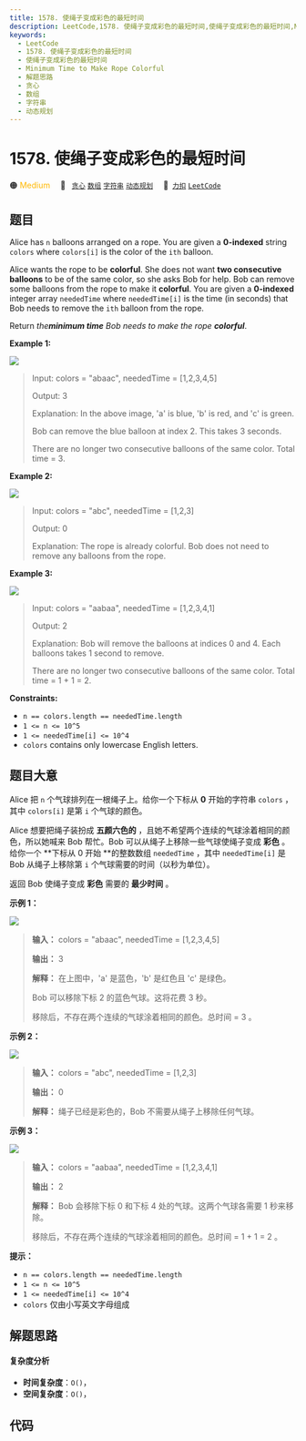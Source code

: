 ```yaml
---
title: 1578. 使绳子变成彩色的最短时间
description: LeetCode,1578. 使绳子变成彩色的最短时间,使绳子变成彩色的最短时间,Minimum Time to Make Rope Colorful,解题思路,贪心,数组,字符串,动态规划
keywords:
  - LeetCode
  - 1578. 使绳子变成彩色的最短时间
  - 使绳子变成彩色的最短时间
  - Minimum Time to Make Rope Colorful
  - 解题思路
  - 贪心
  - 数组
  - 字符串
  - 动态规划
---
```


# 1578. 使绳子变成彩色的最短时间

🟠 <font color=#ffb800>Medium</font>&emsp; 🔖&ensp; [`贪心`](/tag/greedy.md) [`数组`](/tag/array.md) [`字符串`](/tag/string.md) [`动态规划`](/tag/dynamic-programming.md)&emsp; 🔗&ensp;[`力扣`](https://leetcode.cn/problems/minimum-time-to-make-rope-colorful) [`LeetCode`](https://leetcode.com/problems/minimum-time-to-make-rope-colorful)

## 题目

Alice has `n` balloons arranged on a rope. You are given a **0-indexed**
string `colors` where `colors[i]` is the color of the `ith` balloon.

Alice wants the rope to be **colorful**. She does not want **two consecutive
balloons** to be of the same color, so she asks Bob for help. Bob can remove
some balloons from the rope to make it **colorful**. You are given a
**0-indexed** integer array `neededTime` where `neededTime[i]` is the time (in
seconds) that Bob needs to remove the `ith` balloon from the rope.

Return _the**minimum time** Bob needs to make the rope **colorful**_.



**Example 1:**

![](https://assets.leetcode.com/uploads/2021/12/13/ballon1.jpg)

> Input: colors = "abaac", neededTime = [1,2,3,4,5]
> 
> Output: 3
> 
> Explanation: In the above image, 'a' is blue, 'b' is red, and 'c' is green.
> 
> Bob can remove the blue balloon at index 2. This takes 3 seconds.
> 
> There are no longer two consecutive balloons of the same color. Total time = 3.

**Example 2:**

![](https://assets.leetcode.com/uploads/2021/12/13/balloon2.jpg)

> Input: colors = "abc", neededTime = [1,2,3]
> 
> Output: 0
> 
> Explanation: The rope is already colorful. Bob does not need to remove any balloons from the rope.

**Example 3:**

![](https://assets.leetcode.com/uploads/2021/12/13/balloon3.jpg)

> Input: colors = "aabaa", neededTime = [1,2,3,4,1]
> 
> Output: 2
> 
> Explanation: Bob will remove the balloons at indices 0 and 4. Each balloons takes 1 second to remove.
> 
> There are no longer two consecutive balloons of the same color. Total time = 1 + 1 = 2.

**Constraints:**

  * `n == colors.length == neededTime.length`
  * `1 <= n <= 10^5`
  * `1 <= neededTime[i] <= 10^4`
  * `colors` contains only lowercase English letters.


## 题目大意

Alice 把 `n` 个气球排列在一根绳子上。给你一个下标从 **0** 开始的字符串 `colors` ，其中 `colors[i]` 是第 `i`
个气球的颜色。

Alice 想要把绳子装扮成 **五颜六色的**  ，且她不希望两个连续的气球涂着相同的颜色，所以她喊来 Bob 帮忙。Bob
可以从绳子上移除一些气球使绳子变成 **彩色** 。给你一个 **下标从 0 开始  **的整数数组 `neededTime` ，其中
`neededTime[i]` 是 Bob 从绳子上移除第 `i` 个气球需要的时间（以秒为单位）。

返回 Bob 使绳子变成 **彩色** 需要的 **最少时间** 。



**示例 1：**

![](https://assets.leetcode.com/uploads/2021/12/13/ballon1.jpg)

> 
> 
> 
> 
> 
> **输入：** colors = "abaac", neededTime = [1,2,3,4,5]
> 
> **输出：** 3
> 
> **解释：** 在上图中，'a' 是蓝色，'b' 是红色且 'c' 是绿色。
> 
> Bob 可以移除下标 2 的蓝色气球。这将花费 3 秒。
> 
> 移除后，不存在两个连续的气球涂着相同的颜色。总时间 = 3 。

**示例 2：**

![](https://assets.leetcode.com/uploads/2021/12/13/balloon2.jpg)

> 
> 
> 
> 
> 
> **输入：** colors = "abc", neededTime = [1,2,3]
> 
> **输出：** 0
> 
> **解释：** 绳子已经是彩色的，Bob 不需要从绳子上移除任何气球。
> 
> 

**示例 3：**

![](https://assets.leetcode.com/uploads/2021/12/13/balloon3.jpg)

> 
> 
> 
> 
> 
> **输入：** colors = "aabaa", neededTime = [1,2,3,4,1]
> 
> **输出：** 2
> 
> **解释：** Bob 会移除下标 0 和下标 4 处的气球。这两个气球各需要 1 秒来移除。
> 
> 移除后，不存在两个连续的气球涂着相同的颜色。总时间 = 1 + 1 = 2 。
> 
> 



**提示：**

  * `n == colors.length == neededTime.length`
  * `1 <= n <= 10^5`
  * `1 <= neededTime[i] <= 10^4`
  * `colors` 仅由小写英文字母组成


## 解题思路

#### 复杂度分析

- **时间复杂度**：`O()`，
- **空间复杂度**：`O()`，

## 代码

```javascript

```